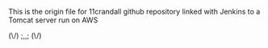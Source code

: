 This is the origin file for 11crandall github repository linked with Jenkins to a Tomcat server run on AWS


(\\/) ;,,; (\\/)

